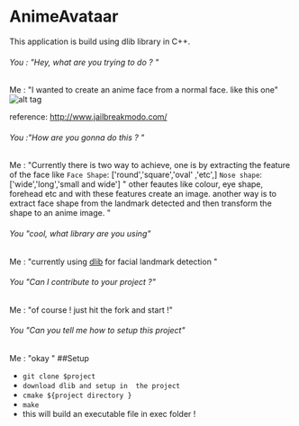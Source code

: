 # AnimeAvataar
This application is build using dlib library in C++. 
###### You : "Hey, what are you trying to do ? "  
Me : "I wanted to create an anime face from a normal face. like  this one"
  ![alt tag](http://www.jailbreakmodo.com/wp-content/uploads/make-face-cartoon.jpg)
  
  reference: http://www.jailbreakmodo.com/
###### You :"How are you gonna do this ? "
  Me : "Currently there is two way to achieve, one is by extracting the feature of the face like ``Face Shape``: ['round','square','oval' ,'etc',] ``Nose shape``: ['wide','long','small and wide'] " other feautes like colour, eye shape, forehead etc and with these features create an image. another way is to extract face shape from the landmark detected and then transform the shape to an anime image. " 
###### You "cool, what library are you using"
  Me : "currently using [dlib](http://dlib.net) for facial landmark detection "
###### You "Can I contribute to your project ?"
  Me : "of course ! just hit the fork and start !"
###### You "Can you tell me how to setup this project"
  Me : "okay "
##Setup 
 - `git clone $project`
 - `download dlib and setup in  the project`
 - ` cmake ${project directory } `
 -  ` make `
 -  this will build an executable file in exec folder ! 
